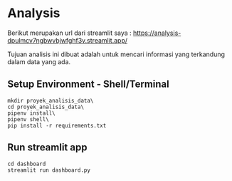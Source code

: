# Analysis
Berikut merupakan url dari streamlit saya : https://analysis-dpulmcv7ngbwvbjwfghf3v.streamlit.app/

Tujuan analisis ini dibuat adalah untuk mencari informasi yang terkandung dalam data yang ada.

## Setup Environment - Shell/Terminal
````
mkdir proyek_analisis_data\
cd proyek_analisis_data\
pipenv install\
pipenv shell\
pip install -r requirements.txt
````
## Run streamlit app
````
cd dashboard
streamlit run dashboard.py
````
